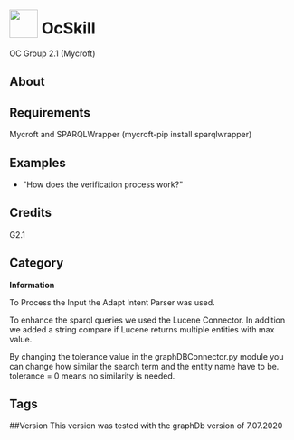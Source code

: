 # <img src="https://raw.githack.com/FortAwesome/Font-Awesome/master/svgs/solid/book.svg" card_color="#40DBB0" width="50" height="50" style="vertical-align:bottom"/> OcSkill
OC Group 2.1 (Mycroft)

## About

## Requirements
Mycroft and SPARQLWrapper (mycroft-pip install sparqlwrapper)


## Examples
* "How does the verification process work?"

## Credits
G2.1

## Category
**Information**

To Process the Input the Adapt Intent Parser was used.

To enhance the sparql queries 
we used the Lucene Connector. In addition we added a string compare if Lucene returns multiple entities with max value.

By changing the tolerance value in the graphDBConnector.py module you can change how similar the search term and the entity name have to be.
tolerance = 0 means no similarity is needed.
## Tags

##Version
This version was tested with the graphDb version of 7.07.2020

